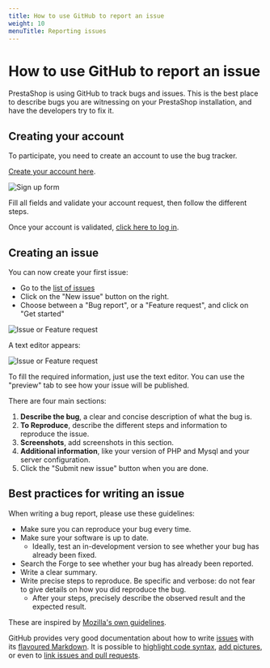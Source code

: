 ```yaml
---
title: How to use GitHub to report an issue
weight: 10
menuTitle: Reporting issues
---
```


# How to use GitHub to report an issue

PrestaShop is using GitHub to track bugs and issues. This is the best place to describe bugs you are witnessing on your PrestaShop installation, and have the developers try to fix it.

## Creating your account

To participate, you need to create an account to use the bug tracker.

[Create your account here](https://github.com/join).

![Sign up form](../img/github-create-account.png)

Fill all fields and validate your account request, then follow the different steps.

Once your account is validated, [click here to log in](https://github.com/login).

## Creating an issue

You can now create your first issue:

 * Go to the [list of issues](https://github.com/PrestaShop/PrestaShop/issues)
 * Click on the "New issue" button on the right.
 * Choose between a "Bug report", or a "Feature request", and click on "Get started"

![Issue or Feature request](../img/github-select-issue-type.png)

A text editor appears:

![Issue or Feature request](../img/github-issue-editor.png)

To fill the required information, just use the text editor. You can use the "preview" tab to see how your issue will be published.

There are four main sections:

1. **Describe the bug**, a clear and concise description of what the bug is.
2. **To Reproduce**, describe the different steps and information to reproduce the issue.
3. **Screenshots**, add screenshots in this section.
4. **Additional information**, like your version of PHP and Mysql and your server configuration.
5. Click the "Submit new issue" button when you are done.


## Best practices for writing an issue

When writing a bug report, please use these guidelines:

- Make sure you can reproduce your bug every time.
- Make sure your software is up to date.
    - Ideally, test an in-development version to see whether your bug has already been fixed.
- Search the Forge to see whether your bug has already been reported.
- Write a clear summary.
- Write precise steps to reproduce. Be specific and verbose: do not fear to give details on how you did reproduce the bug.
    - After your steps, precisely describe the observed result and the expected result.

These are inspired by [Mozilla's own guidelines](https://developer.mozilla.org/en-US/docs/Mozilla/QA/Bug_writing_guidelines).

GitHub provides very good documentation about how to write [issues](https://guides.github.com/features/issues/) with its [flavoured Markdown](https://github.github.com/gfm/). It is possible to [highlight code syntax](https://help.github.com/articles/creating-and-highlighting-code-blocks/), [add pictures](https://help.github.com/articles/file-attachments-on-issues-and-pull-requests/), or even to [link issues and pull requests](https://help.github.com/articles/autolinked-references-and-urls/).
